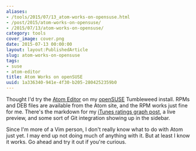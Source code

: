 ```yaml
---
aliases:
- /tools/2015/07/13_atom-works-on-opensuse.html
- /post/2015/atom-works-on-opensuse/
- /2015/07/13/atom-works-on-opensuse/
category: tools
cover_image: cover.png
date: 2015-07-13 00:00:00
layout: layout:PublishedArticle
slug: atom-works-on-opensuse
tags:
- suse
- atom-editor
title: Atom Works on openSUSE
uuid: 1a336340-941e-4f30-b205-2804252359b0
---
```


[Atom Editor]: https://atom.io
[openSUSE]: http://opensuse.org
[iTunes ratings graph post]: /post/2015/03/ruby-itunes-ratings-fun

Thought I'd try the [Atom Editor][] on my [openSUSE][] Tumbleweed install. RPMs
and DEB files are available from the Atom site, and the RPM works just fine for
me. There's the markdown for my [iTunes ratings graph post][], a live preview,
and some sort of Git integration showing up in the sidebar.
<!--more-->

Since I'm more of a Vim person, I don't really know what to do with Atom
just yet. I may end up not doing much of anything with it. But at least I know
it works. Go ahead and try it out if you're curious.